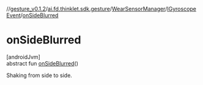 //[gesture_v0.1.2](../../../../index.md)/[ai.fd.thinklet.sdk.gesture](../../index.md)/[WearSensorManager](../index.md)/[IGyroscopeEvent](index.md)/[onSideBlurred](on-side-blurred.md)

# onSideBlurred

[androidJvm]\
abstract fun [onSideBlurred](on-side-blurred.md)()

Shaking from side to side.
